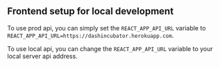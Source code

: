 ## Frontend setup for local development

To use prod api, you can simply set the `REACT_APP_API_URL` variable to `REACT_APP_API_URL=https://dashincubator.herokuapp.com`.

To use local api, you can change the `REACT_APP_API_URL` variable to your local server api address.
